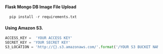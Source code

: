#### Flask  Mongo DB Image File Upload
```python
  pip install -r requirements.txt
```

#### Using Amazon S3.
```python
ACCESS_KEY =  'YOUR ACCESS KEY' 
SECRET_KEY = 'YOUR SECRET KEY'
S3_LOCATION = 'http://{}.s3.amazonaws.com/'.format('/YOUR S3 BUCKET NAME')
```